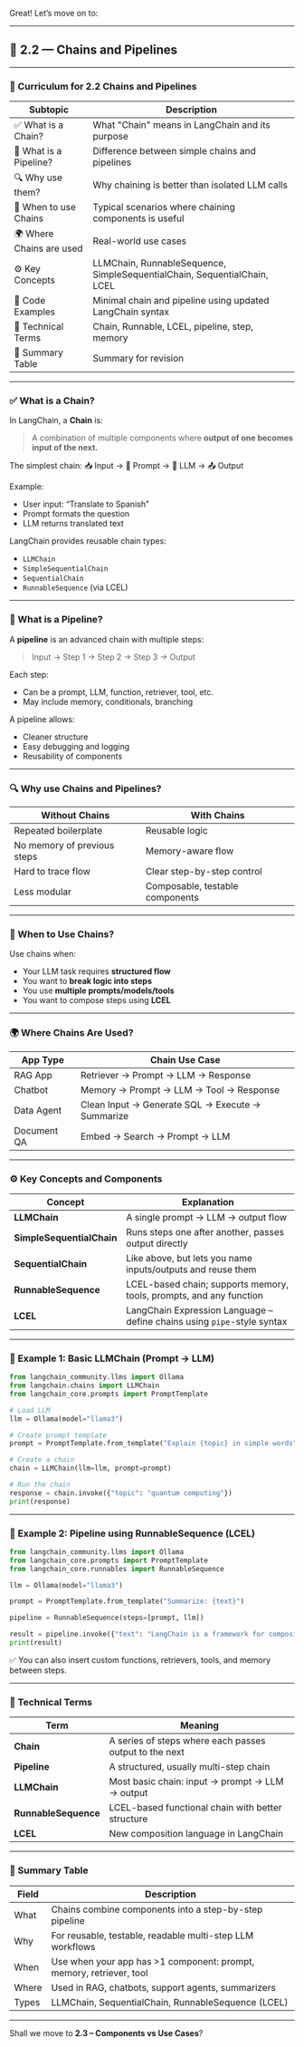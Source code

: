 Great! Let’s move on to:

---

## 🔗 2.2 — **Chains and Pipelines**

---

### 📘 Curriculum for 2.2 Chains and Pipelines

| Subtopic                 | Description                                                              |
| ------------------------ | ------------------------------------------------------------------------ |
| ✅ What is a Chain?       | What "Chain" means in LangChain and its purpose                          |
| 🔗 What is a Pipeline?   | Difference between simple chains and pipelines                           |
| 🔍 Why use them?         | Why chaining is better than isolated LLM calls                           |
| 📅 When to use Chains    | Typical scenarios where chaining components is useful                    |
| 🌍 Where Chains are used | Real-world use cases                                                     |
| ⚙️ Key Concepts          | LLMChain, RunnableSequence, SimpleSequentialChain, SequentialChain, LCEL |
| 🧪 Code Examples         | Minimal chain and pipeline using updated LangChain syntax                |
| 🧠 Technical Terms       | Chain, Runnable, LCEL, pipeline, step, memory                            |
| 📄 Summary Table         | Summary for revision                                                     |

---

### ✅ What is a Chain?

In LangChain, a **Chain** is:

> A combination of multiple components where **output of one becomes input of the next.**

The simplest chain:
📥 Input → 🧾 Prompt → 🤖 LLM → 📤 Output

Example:

* User input: “Translate to Spanish”
* Prompt formats the question
* LLM returns translated text

LangChain provides reusable chain types:

* `LLMChain`
* `SimpleSequentialChain`
* `SequentialChain`
* `RunnableSequence` (via LCEL)

---

### 🔗 What is a Pipeline?

A **pipeline** is an advanced chain with multiple steps:

> Input → Step 1 → Step 2 → Step 3 → Output

Each step:

* Can be a prompt, LLM, function, retriever, tool, etc.
* May include memory, conditionals, branching

A pipeline allows:

* Cleaner structure
* Easy debugging and logging
* Reusability of components

---

### 🔍 Why use Chains and Pipelines?

| Without Chains              | With Chains                     |
| --------------------------- | ------------------------------- |
| Repeated boilerplate        | Reusable logic                  |
| No memory of previous steps | Memory-aware flow               |
| Hard to trace flow          | Clear step-by-step control      |
| Less modular                | Composable, testable components |

---

### 📅 When to Use Chains?

Use chains when:

* Your LLM task requires **structured flow**
* You want to **break logic into steps**
* You use **multiple prompts/models/tools**
* You want to compose steps using **LCEL**

---

### 🌍 Where Chains Are Used?

| App Type    | Chain Use Case                                   |
| ----------- | ------------------------------------------------ |
| RAG App     | Retriever → Prompt → LLM → Response              |
| Chatbot     | Memory → Prompt → LLM → Tool → Response          |
| Data Agent  | Clean Input → Generate SQL → Execute → Summarize |
| Document QA | Embed → Search → Prompt → LLM                    |

---

### ⚙️ Key Concepts and Components

| Concept                   | Explanation                                                             |
| ------------------------- | ----------------------------------------------------------------------- |
| **LLMChain**              | A single prompt → LLM → output flow                                     |
| **SimpleSequentialChain** | Runs steps one after another, passes output directly                    |
| **SequentialChain**       | Like above, but lets you name inputs/outputs and reuse them             |
| **RunnableSequence**      | LCEL-based chain; supports memory, tools, prompts, and any function     |
| **LCEL**                  | LangChain Expression Language – define chains using `pipe`-style syntax |

---

### 🧪 Example 1: Basic LLMChain (Prompt → LLM)

```python
from langchain_community.llms import Ollama
from langchain.chains import LLMChain
from langchain_core.prompts import PromptTemplate

# Load LLM
llm = Ollama(model="llama3")

# Create prompt template
prompt = PromptTemplate.from_template("Explain {topic} in simple words")

# Create a chain
chain = LLMChain(llm=llm, prompt=prompt)

# Run the chain
response = chain.invoke({"topic": "quantum computing"})
print(response)
```

---

### 🧪 Example 2: Pipeline using RunnableSequence (LCEL)

```python
from langchain_community.llms import Ollama
from langchain_core.prompts import PromptTemplate
from langchain_core.runnables import RunnableSequence

llm = Ollama(model="llama3")

prompt = PromptTemplate.from_template("Summarize: {text}")

pipeline = RunnableSequence(steps=[prompt, llm])

result = pipeline.invoke({"text": "LangChain is a framework for composing LLM applications."})
print(result)
```

✅ You can also insert custom functions, retrievers, tools, and memory between steps.

---

### 🧠 Technical Terms

| Term                 | Meaning                                                |
| -------------------- | ------------------------------------------------------ |
| **Chain**            | A series of steps where each passes output to the next |
| **Pipeline**         | A structured, usually multi-step chain                 |
| **LLMChain**         | Most basic chain: input → prompt → LLM → output        |
| **RunnableSequence** | LCEL-based functional chain with better structure      |
| **LCEL**             | New composition language in LangChain                  |

---

### 📄 Summary Table

| Field | Description                                                         |
| ----- | ------------------------------------------------------------------- |
| What  | Chains combine components into a step-by-step pipeline              |
| Why   | For reusable, testable, readable multi-step LLM workflows           |
| When  | Use when your app has >1 component: prompt, memory, retriever, tool |
| Where | Used in RAG, chatbots, support agents, summarizers                  |
| Types | LLMChain, SequentialChain, RunnableSequence (LCEL)                  |

---

Shall we move to **2.3 – Components vs Use Cases**?
